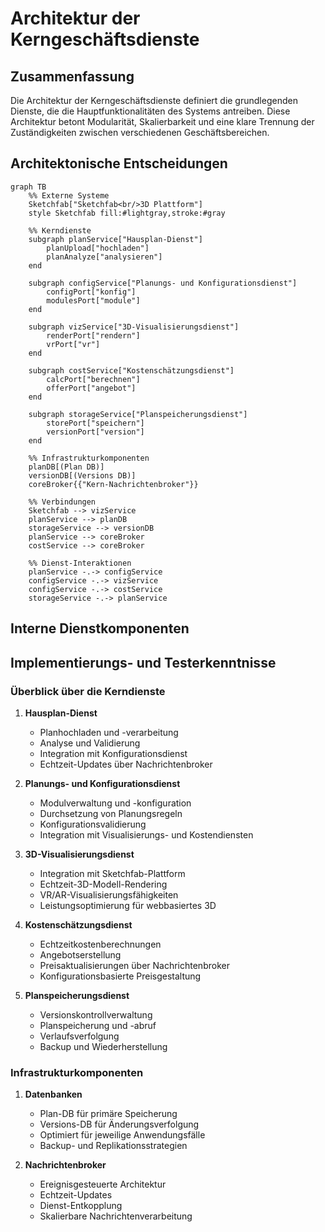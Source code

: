 # Architektur der Kerngeschäftsdienste

## Zusammenfassung
Die Architektur der Kerngeschäftsdienste definiert die grundlegenden Dienste, die die Hauptfunktionalitäten des Systems antreiben. Diese Architektur betont Modularität, Skalierbarkeit und eine klare Trennung der Zuständigkeiten zwischen verschiedenen Geschäftsbereichen.

## Architektonische Entscheidungen

```mermaid
graph TB
    %% Externe Systeme
    Sketchfab["Sketchfab<br/>3D Plattform"]
    style Sketchfab fill:#lightgray,stroke:#gray

    %% Kerndienste
    subgraph planService["Hausplan-Dienst"]
        planUpload["hochladen"]
        planAnalyze["analysieren"]
    end

    subgraph configService["Planungs- und Konfigurationsdienst"]
        configPort["konfig"]
        modulesPort["module"]
    end

    subgraph vizService["3D-Visualisierungsdienst"]
        renderPort["rendern"]
        vrPort["vr"]
    end

    subgraph costService["Kostenschätzungsdienst"]
        calcPort["berechnen"]
        offerPort["angebot"]
    end

    subgraph storageService["Planspeicherungsdienst"]
        storePort["speichern"]
        versionPort["version"]
    end

    %% Infrastrukturkomponenten
    planDB[(Plan DB)]
    versionDB[(Versions DB)]
    coreBroker{{"Kern-Nachrichtenbroker"}}

    %% Verbindungen
    Sketchfab --> vizService
    planService --> planDB
    storageService --> versionDB
    planService --> coreBroker
    costService --> coreBroker

    %% Dienst-Interaktionen
    planService -.-> configService
    configService -.-> vizService
    configService -.-> costService
    storageService -.-> planService
```

## Interne Dienstkomponenten

## Implementierungs- und Testerkenntnisse

### Überblick über die Kerndienste

1. **Hausplan-Dienst**
      - Planhochladen und -verarbeitung
      - Analyse und Validierung
      - Integration mit Konfigurationsdienst
      - Echtzeit-Updates über Nachrichtenbroker

2. **Planungs- und Konfigurationsdienst**
      - Modulverwaltung und -konfiguration
      - Durchsetzung von Planungsregeln
      - Konfigurationsvalidierung
      - Integration mit Visualisierungs- und Kostendiensten

3. **3D-Visualisierungsdienst**
      - Integration mit Sketchfab-Plattform
      - Echtzeit-3D-Modell-Rendering
      - VR/AR-Visualisierungsfähigkeiten
      - Leistungsoptimierung für webbasiertes 3D

4. **Kostenschätzungsdienst**
      - Echtzeitkostenberechnungen
      - Angebotserstellung
      - Preisaktualisierungen über Nachrichtenbroker
      - Konfigurationsbasierte Preisgestaltung

5. **Planspeicherungsdienst**
      - Versionskontrollverwaltung
      - Planspeicherung und -abruf
      - Verlaufsverfolgung
      - Backup und Wiederherstellung

### Infrastrukturkomponenten

1. **Datenbanken**
      - Plan-DB für primäre Speicherung
      - Versions-DB für Änderungsverfolgung
      - Optimiert für jeweilige Anwendungsfälle
      - Backup- und Replikationsstrategien

2. **Nachrichtenbroker**
      - Ereignisgesteuerte Architektur
      - Echtzeit-Updates
      - Dienst-Entkopplung
      - Skalierbare Nachrichtenverarbeitung
